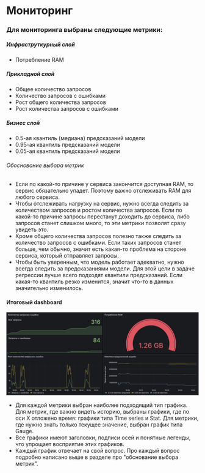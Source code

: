# Мониторинг
### Для мониторинга выбраны следующие метрики:
##### Инфраструткурный слой
- Потребление RAM
##### Прикладной слой 
- Общее количество запросов
- Количество запросов с ошибками
- Рост общего количества запросов
- Рост количества запросов с ошибками
##### Бизнес слой 
- 0.5-ая квантиль (медиана) предсказаний модели
- 0.95-ая квантиль предсказаний модели
- 0.05-ая квантиль предсказаний модели

###### Обоснование выбора метрик
- Если по какой-то причине у сервиса закончится доступная RAM, то сервис обязательно упадет. Поэтому важно отслеживать RAM для любого сервиса. 
- Чтобы отслеживать нагрузку на сервис, нужно всегда следить за количеством запросов и ростом количества запросов. Если по какой-то причине запросы перестанут доходить до сервиса, либо запросов станет слишком много, то эти метрики позволят сразу увидеть это.
- Кроме общего количества запросов полезно также следить за количество запросов с ошибками. Если таких запросов станет больше, чем обычно, значит есть какая-то проблема на стороне сервиса, который отправляет запросы.
- Чтобы быть уверенным, что модель работает адекватно, нужно всегда следить за предсказаниями модели. Для этой цели в задаче регрессии лучше всего подходят квантили предсказаний. Если какая-то квантиль резко изменится, значит что-то в данных значительно изменилось. 

#### Итоговый dashboard
![Dashboard](dashboard.png)
- Для каждой метрики выбран наиболее подходящий тип графика. Для метрик, где важно видеть историю, выбраны графики, где по оси Х отложено время: графики типа Time series и Stat. Для метрики, где нужно знать только текущее значение, выбран график типа Gauge.
- Все графики имеют заголовки, подписи осей и понятные легенды, что упрощает восприятие этих графиков.
- Каждый график отвечает на свой вопрос. Про каждый вопрос подробно написано выше в разделе про "обснование выбора метрик".